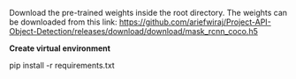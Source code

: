 Download the pre-trained weights inside the root directory. The weights can be downloaded from this link: https://github.com/ariefwiraj/Project-API-Object-Detection/releases/download/download/mask_rcnn_coco.h5

**Create virtual environment**

pip install -r requirements.txt

